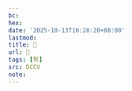 ```yaml
---
bc:
hex:
date: '2025-10-13T10:28:20+08:00'
lastmod:
title: 􅐚
url: 􅐚
tags: [䯰]
src: DCCV
note:
---
```

